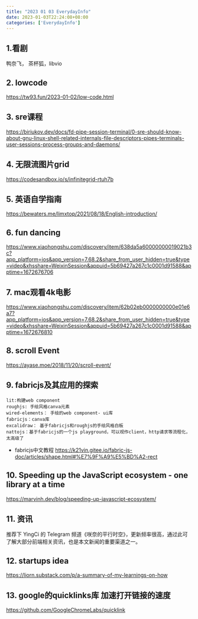 ```yaml
---
title: "2023 01 03 EverydayInfo"
date: 2023-01-03T22:24:08+08:00
categories: ['EverydayInfo']
---
```


## 1.看剧
鸭奈飞， 茶杯狐，libvio
## 2. lowcode
https://tw93.fun/2023-01-02/low-code.html
## 3. sre课程
https://biriukov.dev/docs/fd-pipe-session-terminal/0-sre-should-know-about-gnu-linux-shell-related-internals-file-descriptors-pipes-terminals-user-sessions-process-groups-and-daemons/
## 4. 无限流图片grid
https://codesandbox.io/s/infinitegrid-rtuh7b
## 5. 英语自学指南
https://bewaters.me/limxtop/2021/08/18/English-introduction/
## 6. fun dancing
https://www.xiaohongshu.com/discovery/item/638da5a60000000019021b3c?app_platform=ios&app_version=7.68.2&share_from_user_hidden=true&type=video&xhsshare=WeixinSession&appuid=5b69427a267c1c0001d91588&apptime=1672676706

## 7. mac观看4k电影
https://www.xiaohongshu.com/discovery/item/62b02eb0000000000e01e6a7?app_platform=ios&app_version=7.68.2&share_from_user_hidden=true&type=video&xhsshare=WeixinSession&appuid=5b69427a267c1c0001d91588&apptime=1672676810

## 8. scroll Event
https://ayase.moe/2018/11/20/scroll-event/

## 9. fabricjs及其应用的探索
```
lit:构建web component
roughjs: 手绘风格canva元素
wired-elements： 手绘的web component- ui库
fabricjs：canva库
excalidraw： 基于fabricjs和roughjs的手绘风格白板
nattojs：基于fabricjs的一个js playground，可以视作client，http请求等流程化，太高级了
```
- fabricjs中文教程
https://k21vin.gitee.io/fabric-js-doc/articles/shape.html#%E7%9F%A9%E5%BD%A2-rect

## 10. Speeding up the JavaScript ecosystem - one library at a time
https://marvinh.dev/blog/speeding-up-javascript-ecosystem/

## 11. 资讯
推荐下 YingCi 的 Telegram 频道《咲奈的平行时空》，更新频率很高，通过此可了解大部分前端相关资讯，也是本文新闻的重要渠道之一。

## 12. startups idea
https://liorn.substack.com/p/a-summary-of-my-learnings-on-how

## 13. google的quicklinks库 加速打开链接的速度
https://github.com/GoogleChromeLabs/quicklink
